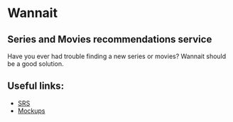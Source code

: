 # Wannait
## Series and Movies recommendations service
Have you ever had trouble finding a new series or movies? Wannait should be a good solution.

## Useful links:
* [SRS](https://github.com/L1ttl3S1st3r/wannait/edit/master/Documents/Requirements/Requirements%20Document.md) <br>
* [Mockups](https://github.com/L1ttl3S1st3r/wannait/tree/master/Documents/images/mockups) <br>
